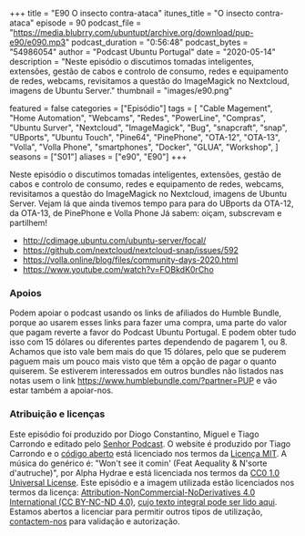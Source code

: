 +++
title = "E90 O insecto contra-ataca"
itunes_title = "O insecto contra-ataca"
episode = 90
podcast_file = "https://media.blubrry.com/ubuntupt/archive.org/download/pup-e90/e090.mp3"
podcast_duration = "0:56:48"
podcast_bytes = "54986054"
author = "Podcast Ubuntu Portugal"
date = "2020-05-14"
description = "Neste episódio o discutimos tomadas inteligentes, extensões, gestão de cabos e controlo de consumo, redes e equipamento de redes, webcams, revisitamos a questão do ImageMagick no Nextcloud, imagens de Ubuntu Server."
thumbnail = "images/e90.png"

featured = false
categories = ["Episódio"]
tags = [
  "Cable Magement",
  "Home Automation",
  "Webcams",
  "Redes",
  "PowerLine",
  "Compras",
  "Ubuntu Surver",
  "Nextcloud",
  "ImageMagick",
  "Bug",
  "snapcraft",
  "snap",
  "UBports",
  "Ubuntu Touch",
  "Pine64",
  "PinePhone",
  "OTA-12",
  "OTA-13",
  "Volla",
  "Volla Phone",
  "smartphones",
  "Docker",
  "GLUA",
  "Workshop",
]
seasons = ["S01"]
aliases = ["e90", "E90"]
+++

Neste episódio o discutimos tomadas inteligentes, extensões, gestão de cabos e controlo de consumo, redes e equipamento de redes, webcams, revisitamos a questão do ImageMagick no Nextcloud, imagens de Ubuntu Server.
Vejam lá que ainda tivemos tempo para para do UBports da OTA-12, da OTA-13, de PinePhone e Volla Phone
Já sabem: oiçam, subscrevam e partilhem!

* http://cdimage.ubuntu.com/ubuntu-server/focal/
* https://github.com/nextcloud/nextcloud-snap/issues/592
* https://volla.online/blog/files/community-days-2020.html
* https://www.youtube.com/watch?v=FOBkdK0rCho


### Apoios
Podem apoiar o podcast usando os links de afiliados do Humble Bundle, porque ao usarem esses links para fazer uma compra, uma parte do valor que pagam reverte a favor do Podcast Ubuntu Portugal.
E podem obter tudo isso com 15 dólares ou diferentes partes dependendo de pagarem 1, ou 8.
Achamos que isto vale bem mais do que 15 dólares, pelo que se puderem paguem mais um pouco mais visto que têm a opção de pagar o quanto quiserem.
Se estiverem interessados em outros bundles não listados nas notas usem o link https://www.humblebundle.com/?partner=PUP e vão estar também a apoiar-nos.

### Atribuição e licenças
Este episódio foi produzido por Diogo Constantino, Miguel e Tiago Carrondo e editado pelo [Senhor Podcast](https://senhorpodcast.pt/).
O website é produzido por Tiago Carrondo e o [código aberto](https://gitlab.com/podcastubuntuportugal/website) está licenciado nos termos da [Licença MIT](https://gitlab.com/podcastubuntuportugal/website/main/LICENSE).
A música do genérico é: "Won't see it comin' (Feat Aequality & N'sorte d'autruche)", por Alpha Hydrae e está licenciada nos termos da [CC0 1.0 Universal License](https://creativecommons.org/publicdomain/zero/1.0/).
Este episódio e a imagem utilizada estão licenciados nos termos da licença: [Attribution-NonCommercial-NoDerivatives 4.0 International (CC BY-NC-ND 4.0)](https://creativecommons.org/licenses/by-nc-nd/4.0/), [cujo texto integral pode ser lido aqui](https://creativecommons.org/licenses/by-nc-nd/4.0/legalcode). Estamos abertos a licenciar para permitir outros tipos de utilização, [contactem-nos](https://podcastubuntuportugal.org/contactos) para validação e autorização.

